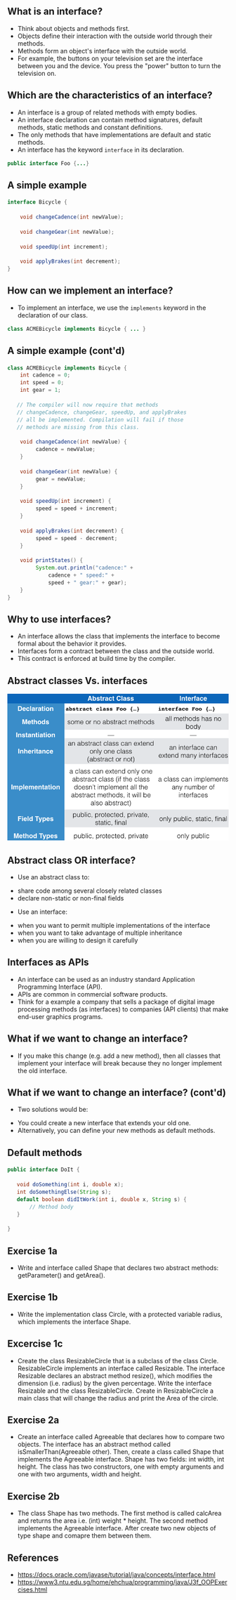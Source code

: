 ## What is an interface?

* Think about objects and methods first.
* Objects define their interaction with the outside world through their methods.
* Methods form an object's interface with the outside world.
* For example, the buttons on your television set are the interface between you and the device. You press the "power" button to turn the television on.


## Which are the characteristics of an interface? 

* An interface is a group of related methods with empty bodies.
* An interface declaration can contain
method signatures, default methods, static methods and constant definitions.
* The only methods that have implementations are default and static methods.
* An interface has the keyword ```interface``` in its declaration.
```java
public interface Foo {...}
```


## A simple example

```java
interface Bicycle {

    void changeCadence(int newValue);

    void changeGear(int newValue);

    void speedUp(int increment);

    void applyBrakes(int decrement);
}
```


## How can we implement an interface?

* To implement an interface, we use the ```implements``` keyword in the declaration of our class.

```java
class ACMEBicycle implements Bicycle { ... }
```


## A simple example (cont'd)
```java
class ACMEBicycle implements Bicycle {
    int cadence = 0;
    int speed = 0;
    int gear = 1;
    
   // The compiler will now require that methods
   // changeCadence, changeGear, speedUp, and applyBrakes
   // all be implemented. Compilation will fail if those
   // methods are missing from this class.

    void changeCadence(int newValue) {
         cadence = newValue;
    }

    void changeGear(int newValue) {
         gear = newValue;
    }

    void speedUp(int increment) {
         speed = speed + increment;   
    }

    void applyBrakes(int decrement) {
         speed = speed - decrement;
    }

    void printStates() {
         System.out.println("cadence:" +
             cadence + " speed:" + 
             speed + " gear:" + gear);
    }
}
```


## Why to use interfaces?

* An interface allows the class that implements the interface to become formal about the behavior it provides. 
* Interfaces form a contract between the class and the outside world. 
* This contract is enforced at build time by the compiler.


## Abstract classes Vs. interfaces

![](media/abstractVsinterface.png)


## Abstract class OR interface?

* Use an abstract class to:
<ul>
<li>share code among several closely related classes</li>
<li>declare non-static or non-final fields</li>
</ul> 

* Use an interface:
<ul>
<li>when you want to permit multiple implementations of the interface</li>
<li>when you want to take advantage of multiple inheritance</li>
<li>when you are willing to design it carefully</li>
</ul> 


## Interfaces as APIs

* An interface can be used as an industry standard Application Programming Interface (API). 
* APIs are common in commercial software products.  
* Think for a example a company that sells a package of digital image processing methods (as interfaces) to companies (API clients) that make end-user graphics programs.


## What if we want to change an interface?

* If you make this change (e.g. add a new method),
then all classes that implement your interface will break
because they no longer implement the old interface.


## What if we want to change an interface? (cont'd)

* Two solutions would be:
<ul>
<li>You could create a new interface that extends your old one.</li>
<li>Alternatively, you can define your new methods as default methods.</li>
</ul> 


## Default methods
```java
public interface DoIt {

   void doSomething(int i, double x);
   int doSomethingElse(String s);
   default boolean didItWork(int i, double x, String s) {
       // Method body 
   }
   
}
```


## Exercise 1a

* Write and interface called Shape that declares two abstract methods: getParameter() and getArea().


## Exercise 1b

* Write the implementation class Circle, with a protected variable radius, which implements the interface Shape.


## Excercise 1c

* Create the class ResizableCircle that is a subclass of the class Circle.  ResizableCircle implements an interface called Resizable. The interface Resizable declares an abstract method resize(), which modifies the dimension (i.e. radius) by the given percentage. Write the interface Resizable and the class ResizableCircle. Create in ResizableCircle a main class that will change the radius and print the Area of the circle.


## Exercise 2a

* Create an interface called Agreeable that declares how to compare two objects. The interface has an abstract method called isSmallerThan(Agreeable other). Then, create a class called Shape that implements the Agreeable interface. Shape has two fields: int width, int height. The class has two constructors, one with empty arguments and one with two arguments, width and height.


## Exercise 2b

* The class Shape has two methods. The first method is called calcArea and returns the area i.e. (int) weight * height. The second method implements the Agreeable interface. After create two new objects of type shape and comapre them between them.


## References

* https://docs.oracle.com/javase/tutorial/java/concepts/interface.html
* https://www3.ntu.edu.sg/home/ehchua/programming/java/J3f_OOPExercises.html


